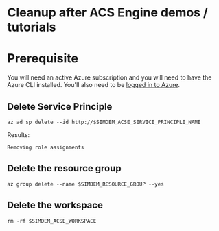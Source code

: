 # Cleanup after ACS Engine demos / tutorials

# Prerequisite

You will need an active Azure subscription and you will need to have
the Azure CLI installed. You'll also need to
be [logged in to Azure](../../azure/login/README.md).

## Delete Service Principle

```
az ad sp delete --id http://$SIMDEM_ACSE_SERVICE_PRINCIPLE_NAME
```

Results:

```
Removing role assignments
```

## Delete the resource group

```
az group delete --name $SIMDEM_RESOURCE_GROUP --yes
```

## Delete the workspace

```
rm -rf $SIMDEM_ACSE_WORKSPACE
```
